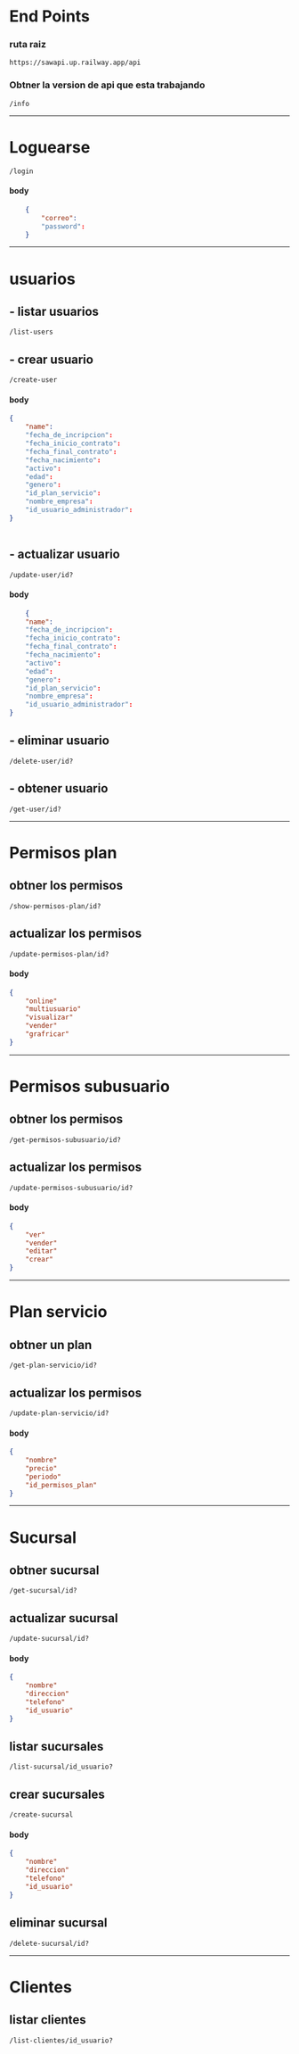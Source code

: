 # End Points
### ruta raiz
``https://sawapi.up.railway.app/api``



### Obtner la version de api que esta trabajando
```/info```

___
# Loguearse
```/login```
  
#### body
```json
    {
        "correo":
        "password":
    }
```
___
# usuarios

## - listar usuarios
``/list-users``

## - crear usuario
``/create-user``
#### body
```json
{
    "name":
    "fecha_de_incripcion":
    "fecha_inicio_contrato": 
    "fecha_final_contrato":
    "fecha_nacimiento": 
    "activo":
    "edad": 
    "genero":
    "id_plan_servicio": 
    "nombre_empresa":
    "id_usuario_administrador": 
}
    
```
## - actualizar usuario

``/update-user/id?``
#### body
```json
    {
    "name":
    "fecha_de_incripcion":
    "fecha_inicio_contrato":
    "fecha_final_contrato":
    "fecha_nacimiento":
    "activo":
    "edad":
    "genero":
    "id_plan_servicio":
    "nombre_empresa":
    "id_usuario_administrador":
}

```
## - eliminar usuario
``/delete-user/id?``

## - obtener usuario
``/get-user/id?``
___
# Permisos plan

## obtner los permisos
``/show-permisos-plan/id?``

## actualizar los permisos
``/update-permisos-plan/id?``
#### body
```json
{
    "online"
    "multiusuario"
    "visualizar"
    "vender"
    "grafricar"
}

```
___
# Permisos subusuario
## obtner los permisos
``/get-permisos-subusuario/id?``

## actualizar los permisos
``/update-permisos-subusuario/id?``
#### body
```json
{
    "ver"
    "vender"
    "editar"
    "crear"
}
```
___
# Plan servicio
## obtner un plan
``/get-plan-servicio/id?``

## actualizar los permisos
``/update-plan-servicio/id?``
#### body
```json
{
    "nombre"
    "precio"
    "periodo"
    "id_permisos_plan"
}
```
___
# Sucursal
## obtner sucursal
``/get-sucursal/id?``


## actualizar sucursal
``/update-sucursal/id?``
#### body
```json
{
    "nombre"
    "direccion"
    "telefono"
    "id_usuario"
}
```

## listar sucursales
``/list-sucursal/id_usuario?``


## crear sucursales
``/create-sucursal``
#### body
```json
{
    "nombre"
    "direccion"
    "telefono"
    "id_usuario"
}
```

## eliminar sucursal
``/delete-sucursal/id?``
___

# Clientes

## listar clientes
``/list-clientes/id_usuario?``






